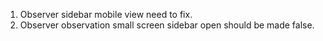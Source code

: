 1. Observer sidebar mobile view need to fix.
2. Observer observation small screen sidebar open should be made false.
   


